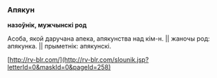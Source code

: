 ### Апякун
**назоўнік, мужчынскі род**

Асоба, якой даручана апека, апякунства над кім-н. || жаночы род: апякунка. || прыметнік: апякунскі.

<a rel="author">[http://rv-blr.com/](http://rv-blr.com/slounik.jsp?letterId=0&maskId=0&pageId=258)</a>
